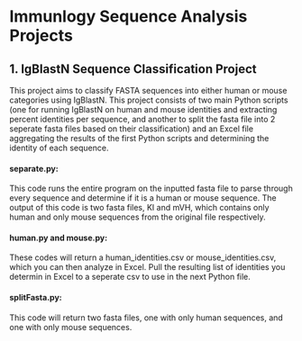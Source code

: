 # Immunlogy Sequence Analysis Projects


## 1. IgBlastN Sequence Classification Project

This project aims to classify FASTA sequences into either human or mouse categories using IgBlastN. This project consists of two main Python scripts (one for running IgBlastN on human and mouse identities and extracting percent identities per sequence, and another to split the fasta file into 2 seperate fasta files based on their classification) and an Excel file aggregating the results of the first Python scripts and determining the identity of each sequence. 


#### separate.py:
This code runs the entire program on the inputted fasta file to parse through every sequence and determine if it is a human or mouse sequence. The output of this code is two fasta files, KI and mVH, which contains only human and only mouse sequences from the original file respectively. 

#### human.py and mouse.py:
These codes will return a human_identities.csv or mouse_identities.csv, which you can then analyze in Excel. 
Pull the resulting list of identities you determin in Excel to a seperate csv to use in the next Python file. 


#### splitFasta.py:
This code will return two fasta files, one with only human sequences, and one with only mouse sequences. 
